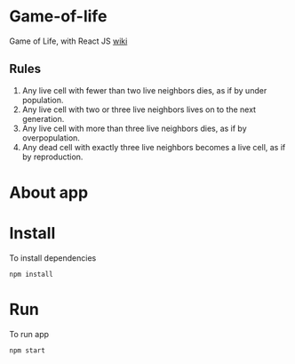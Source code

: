 # Game-of-life
Game of Life, with React JS
[wiki](https://en.wikipedia.org/wiki/Conway%27s_Game_of_Life)

## Rules
1. Any live cell with fewer than two live neighbors dies, as if by under population.
2. Any live cell with two or three live neighbors lives on to the next generation.
3. Any live cell with more than three live neighbors dies, as if by overpopulation.
4. Any dead cell with exactly three live neighbors becomes a live cell, as if by reproduction.

# About app


# Install

To install dependencies

```shell
npm install
```

# Run

To run app

```shell
npm start
```
